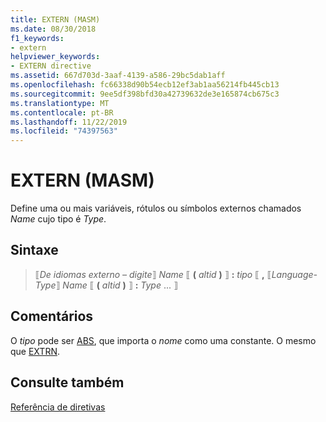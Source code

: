 ```yaml
---
title: EXTERN (MASM)
ms.date: 08/30/2018
f1_keywords:
- extern
helpviewer_keywords:
- EXTERN directive
ms.assetid: 667d703d-3aaf-4139-a586-29bc5dab1aff
ms.openlocfilehash: fc66338d90b54ecb12ef3ab1aa56214fb445cb13
ms.sourcegitcommit: 9ee5df398bfd30a42739632de3e165874cb675c3
ms.translationtype: MT
ms.contentlocale: pt-BR
ms.lasthandoff: 11/22/2019
ms.locfileid: "74397563"
---
```

# <a name="extern-masm"></a>EXTERN (MASM)

Define uma ou mais variáveis, rótulos ou símbolos externos chamados *Name* cujo tipo é *Type*.

## <a name="syntax"></a>Sintaxe

> ⟦*De idiomas externo – digite*⟧ *Name* ⟦ __(__ *altid* __)__ ⟧ __:__ *tipo* ⟦ __,__ ⟦*Language-Type*⟧ *Name* ⟦ __(__ *altid* __)__ ⟧ __:__ *Type* ... ⟧

## <a name="remarks"></a>Comentários

O *tipo* pode ser [ABS](../../assembler/masm/operator-abs.md), que importa o *nome* como uma constante. O mesmo que [EXTRN](../../assembler/masm/extrn.md).

## <a name="see-also"></a>Consulte também

[Referência de diretivas](../../assembler/masm/directives-reference.md)
